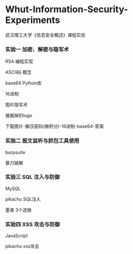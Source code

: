 # Whut-Information-Security-Experiments
武汉理工大学《信息安全概述》课程实验

### 实验一 加密、解密与隐写术

RSA 编程实现

ASCII码 概念

base64 Python库

16进制

图片隐写术

被裁掉的logo

下载图片-解压密码(微积分)-16进制-base64-答案

### 实验二 报文监听与抓包工具使用

burpsuite

暴力破解

### 实验三 SQL 注入与防御

MySQL

pikachu SQL注入

墨者 3个选做

### 实验四 XSS 攻击与防御

JavaScript

pikachu xss攻击



